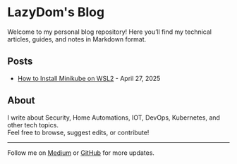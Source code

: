 # LazyDom's Blog

Welcome to my personal blog repository! Here you’ll find my technical articles, guides, and notes in Markdown format.

## Posts

- [How to Install Minikube on WSL2](https://lazydom.github.io/blog/how-to-install-minikube-on-wsl2/) - April 27, 2025

<!-- Add more posts as you write them -->

## About

I write about Security, Home Automations, IOT, DevOps, Kubernetes, and other tech topics.  
Feel free to browse, suggest edits, or contribute!

---

Follow me on [Medium](https://medium.com/@LazyDom) or [GitHub](https://github.com/LazyDom) for more updates.
